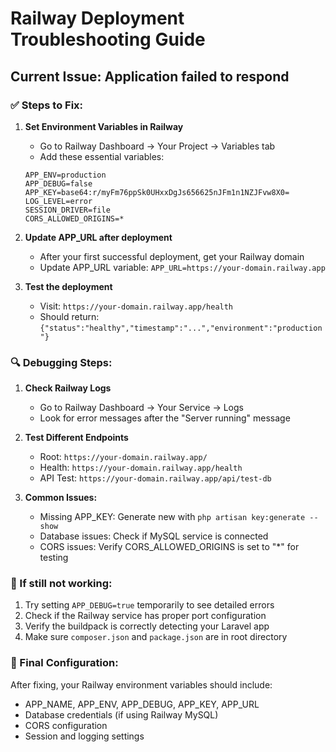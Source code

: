 # Railway Deployment Troubleshooting Guide

## Current Issue: Application failed to respond

### ✅ Steps to Fix:

1. **Set Environment Variables in Railway**
   - Go to Railway Dashboard → Your Project → Variables tab
   - Add these essential variables:
   ```
   APP_ENV=production
   APP_DEBUG=false
   APP_KEY=base64:r/myFm76ppSk0UHxxDgJs656625nJFm1n1NZJFvw8X0=
   LOG_LEVEL=error
   SESSION_DRIVER=file
   CORS_ALLOWED_ORIGINS=*
   ```

2. **Update APP_URL after deployment**
   - After your first successful deployment, get your Railway domain
   - Update APP_URL variable: `APP_URL=https://your-domain.railway.app`

3. **Test the deployment**
   - Visit: `https://your-domain.railway.app/health`
   - Should return: `{"status":"healthy","timestamp":"...","environment":"production"}`

### 🔍 Debugging Steps:

1. **Check Railway Logs**
   - Go to Railway Dashboard → Your Service → Logs
   - Look for error messages after the "Server running" message

2. **Test Different Endpoints**
   - Root: `https://your-domain.railway.app/`
   - Health: `https://your-domain.railway.app/health`
   - API Test: `https://your-domain.railway.app/api/test-db`

3. **Common Issues:**
   - Missing APP_KEY: Generate new with `php artisan key:generate --show`
   - Database issues: Check if MySQL service is connected
   - CORS issues: Verify CORS_ALLOWED_ORIGINS is set to "*" for testing

### 🚨 If still not working:

1. Try setting `APP_DEBUG=true` temporarily to see detailed errors
2. Check if the Railway service has proper port configuration
3. Verify the buildpack is correctly detecting your Laravel app
4. Make sure `composer.json` and `package.json` are in root directory

### 📝 Final Configuration:

After fixing, your Railway environment variables should include:
- APP_NAME, APP_ENV, APP_DEBUG, APP_KEY, APP_URL
- Database credentials (if using Railway MySQL)
- CORS configuration
- Session and logging settings
